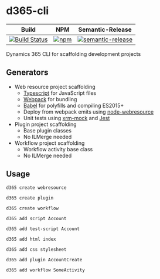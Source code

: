 # d365-cli
|Build|NPM|Semantic-Release|
|-----|---|----------------|
|[![Build Status](https://derekfinlinson.visualstudio.com/GitHub/_apis/build/status/derekfinlinson.d365-cli)](https://derekfinlinson.visualstudio.com/GitHub/_build/latest?definitionId=5)|[![npm](https://img.shields.io/npm/v/d365-cli.svg?style=flat-square)](https://www.npmjs.com/package/d365-cli)|[![semantic-release](https://img.shields.io/badge/%20%20%F0%9F%93%A6%F0%9F%9A%80-semantic--release-e10079.svg?style=flat-square)](https://github.com/semantic-release/semantic-release)|

Dynamics 365 CLI for scaffolding development projects

## Generators

* Web resource project scaffolding
  * [Typescript](https://www.typescriptlang.org/index.html) for JavaScript files
  * [Webpack](https://webpack.js.org/) for bundling
  * [Babel](https://babeljs.io/) for polyfills and compiling ES2015+
  * Deploy from webpack emits using [node-webresource](https://github.com/derekfinlinson/node-webresource)
  * Unit tests using [xrm-mock](https://github.com/camelCaseDave/xrm-mock) and [Jest](https://jestjs.io/)
* Plugin project scaffolding
  * Base plugin classes
  * No ILMerge needed
* Workflow project scaffolding
  * Workflow activity base class
  * No ILMerge needed

## Usage

```node
d365 create webresource

d365 create plugin

d365 create workflow

d365 add script Account

d365 add test-script Account

d365 add html index

d365 add css stylesheet

d365 add plugin AccountCreate

d365 add workflow SomeActivity
```

